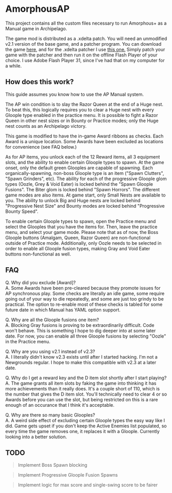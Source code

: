 # AmorphousAP

This project contains all the custom files necessary to run Amorphous+ as a Manual game in Archipelago.

The game mod is distributed as a .xdelta patch. You will need an unmodified v2.1 version of the base game, and a patcher program. You can download the game [here](http://onemorelevel.com/static/games3/amorph.swf), and for the .xdelta patcher I use [this one.](https://www.romhacking.net/utilities/598) Simply patch your game with the patcher and then run it on the offline Flash Player of your choice. I use Adobe Flash Player 31, since I've had that on my computer for a while.

## How does this work? 

This guide assumes you know how to use the AP Manual system.

The AP win condition is to slay the Razor Queen at the end of a Huge nest. To beat this, this logically requires you to clear a Huge nest with every Gloople type enabled in the practice menu. It is possible to fight a Razor Queen in other nest sizes or in Bounty or Practice modes; only the Huge nest counts as an Archipelago victory.

This game is modified to have the in-game Award ribbons as checks. Each Award is a unique location. Some Awards have been excluded as locations for convenience (see FAQ below.)

As for AP items, you unlock each of the 12 Reward items, all 3 equipment slots, and the ability to enable certain Gloople types to spawn. At the game onset, only the default green Glooples are capable of spawning. Each organically-spawning, non-boss Gloople type is an item ("Spawn Clutters", "Spawn Grinders", etc). The ability for each of the progressive Gloople glom types (Oozle, Grey & Void Eater) is locked behind the "Spawn Gloople Fusions". The Biter glom is locked behind "Spawn Horrors". The different game modes are also items. At game start, only Small Nests are available to you. The ability to unlock Big and Huge nests are locked behind "Progressive Nest Size" and Bounty modes are locked behind "Progressive Bounty Speed".

To enable certain Gloople types to spawn, open the Practice menu and select the Glooples that you have the items for. Then, leave the practice menu, and select your game mode. Please note that as of now, the Boss Gloople buttons (Amalgam, Queen, Razor Queen) are non-functional outside of Practice mode. Additionally, only Oozle needs to be selected in order to enable all Gloople fusion types, making Gray and Void Eater buttons non-functional as well.

## FAQ

Q. Why did you exclude [Award]?  
A. Some Awards have been pre-cleared because they promote issues for AP synchronous play. Some checks are literally an idle game, some require going out of your way to die repeatedly, and some are just too grindy to be practical. The option to re-enable most of these checks is tabled for some future date in which Manual has YAML option support.

Q. Why are all the Gloople fusions one item?  
A. Blocking Gray fusions is proving to be extraordinarily difficult. Code won't behave. This is something I hope to dig deeper into at some later date. For now, you can enable all three Gloople fusions by selecting "Oozle" in the Practice menu.

Q. Why are you using v2.1 instead of v2.3?  
A. I literally didn't know v2.3 exists until after I started hacking. I'm not a Newgrounds regular. I hope to make this compatible with v2.3 at a later date.

Q. Why do I get a reward key and the D item slot shortly after I start playing?  
A. The game grants all item slots by faking the game into thinking it has more achievements than it really does. It's a couple short of 110, which is the number that gives the D item slot. You'll technically need to clear 4 or so Awards before you can use the slot, but being restricted on this is a rare enough of an occurance that I think it's acceptable.

Q. Why are there so many basic Glooples?  
A. A weird side effect of excluding certain Gloople types the easy way like I did. Game gets upset if you don't keep the Active Enemies list populated, so every time the game removes one, it replaces it with a Gloople. Currently looking into a better solution.

## TODO

> Implement Boss Spawn blocking  

> Implement Progressive Gloople Fusion Spawns  

> Implement logic for max score and single-swing score to be fairer  
